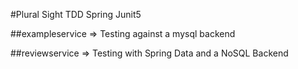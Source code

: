 #Plural Sight TDD Spring Junit5

##exampleservice    =>  Testing against a mysql backend

##reviewservice     =>  Testing with Spring Data and a NoSQL Backend